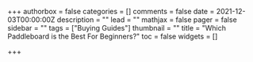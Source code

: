 +++
authorbox = false
categories = []
comments = false
date = 2021-12-03T00:00:00Z
description = ""
lead = ""
mathjax = false
pager = false
sidebar = ""
tags = ["Buying Guides"]
thumbnail = ""
title = "Which Paddleboard is the Best For Beginners?"
toc = false
widgets = []

+++
